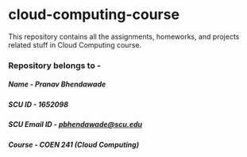 # cloud-computing-course
This repository contains all the assignments, homeworks, and projects related stuff in Cloud Computing course.

### Repository belongs to - 
##### Name - Pranav Bhendawade
##### SCU ID - 1652098
##### SCU Email ID - pbhendawade@scu.edu
##### Course - COEN 241 (Cloud Computing)

